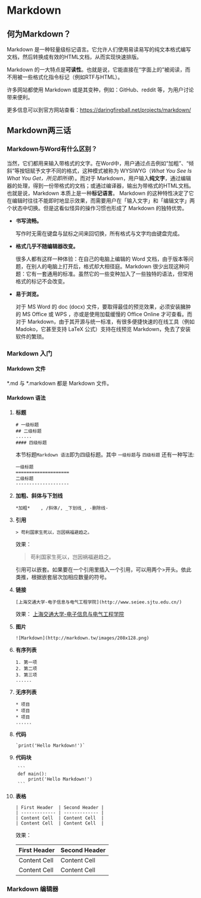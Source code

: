 # Markdown

## 何为Markdown？

Markdown 是一种轻量级标记语言。它允许人们使用易读易写的纯文本格式编写文档，然后转换成有效的HTML文档，从而实现快速排版。

Markdown 的一大特点是**可读性**。也就是说，它能直接在“字面上的”被阅读，而不用被一些格式化指令标记（例如RTF与HTML）。

许多网站都使用 Markdown 或是其变种，例如：GitHub、reddit 等，为用户讨论带来便利。

更多信息可以到官方网站查看：https://daringfireball.net/projects/markdown/

## Markdown两三话

### Markdown与Word有什么区别？

当然，它们都用来输入带格式的文字。在Word中，用户通过点击例如“加粗”、“倾斜”等按钮赋予文字不同的格式，这种模式被称为 WYSIWYG（_What You See Is What You Get，所见即所得_）。而对于 Markdown，用户输入**纯文字**，通过编辑器的处理，得到一份带格式的文档；或通过编译器，输出为带格式的HTML文档。也就是说，Markdown 本质上是一种**标记语言**。
Markdown 的这种特性决定了它在编辑时往往不能即时地显示效果，而需要用户在「输入文字」和「编辑文字」两个状态中切换。但是这看似怪异的操作习惯也形成了 Markdown 的独特优势。

* **书写流畅。**

    写作时无需在键盘与鼠标之间来回切换，所有格式与文字均由键盘完成。

* **格式几乎不随编辑器改变。**

    很多人都有这样一种体验：在自己的电脑上编辑的 Word 文档，由于版本等问题，在别人的电脑上打开后，格式却大相径庭。Markdown 很少出现这种问题：它有一套通用的标准。虽然它的一些变种加入了一些独特的语法，但常用格式的标记不会改变。

* **易于浏览。**

    对于 MS Word 的 doc (docx) 文件，要取得最佳的预览效果，必须安装臃肿的 MS Office 或 WPS ，亦或是使用加载缓慢的 Office Online 才可查看。而对于 Markdown，由于其开源与统一标准，有很多便捷快速的在线工具（例如 Madoko，它甚至支持 LaTeX 公式）支持在线预览 Markdown，免去了安装软件的繁琐。

### Markdown 入门

#### Markdown 文件

*.md 与 *.markdown 都是 Markdown 文件。

#### Markdown 语法

1. **标题**
    ```
    # 一级标题
    ## 二级标题
    ......
    #### 四级标题	
    ```
    
    本节标题`Markdown 语法`即为四级标题。其中 `一级标题`与 `四级标题` 还有一种写法:
    
    ```
    一级标题
    ====================
    二级标题
    --------------------
    ```
        
2. **加粗、斜体与下划线**
    ```
    *加粗*	, /斜体/, _下划线_, -删除线-
    ```

3. **引用**
    ```
    > 苟利国家生死以，岂因祸福避趋之。
    ```
    效果：
    > 苟利国家生死以，岂因祸福避趋之。	  

    引用可以嵌套。如果要在一个引用里插入一个引用，可以用两个>开头。依此类推，根据嵌套层次加相应数量的符号。

4. **链接**
    ```
    [上海交通大学-电子信息与电气工程学院](http://www.seiee.sjtu.edu.cn/)
    ```
    效果：
    [上海交通大学-电子信息与电气工程学院](http://www.seiee.sjtu.edu.cn/)

5. **图片**
    ```
    ![Markdown](http://markdown.tw/images/208x128.png)
    ```

6. **有序列表**
    ```
    1. 第一项
    2. 第二项
    3. 第三项
    ......
    ```

7. **无序列表**
    ```
    * 项目
    * 项目
    * 项目
    ......
    ```

8. **代码**
    ```
    `print('Hello Markdown!')`
    ```

9. **代码块**
```
	```
	def main():
		print('Hello Markdown!')
	```
```

10. **表格**
    ```
    | First Header  | Second Header |
    | ------------- | ------------- |
    | Content Cell  | Content Cell  |
    | Content Cell  | Content Cell  |
    ```
    效果：
    
    | First Header  | Second Header |
    | ------------- | ------------- |
    | Content Cell  | Content Cell  |
    | Content Cell  | Content Cell  |

### Markdown 编辑器

